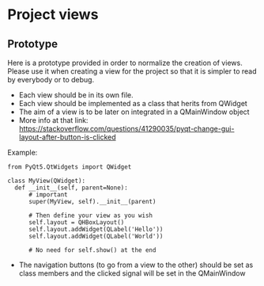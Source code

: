 # Project views
## Prototype
Here is a prototype provided in order to normalize the creation of views.
Please use it when creating a view for the project so that it is simpler to
read by everybody or to debug.

* Each view should be in its own file.
* Each view should be implemented as a class that herits from QWidget
* The aim of a view is to be later on integrated in a QMainWindow object
* More info at that link: https://stackoverflow.com/questions/41290035/pyqt-change-gui-layout-after-button-is-clicked

Example:
```
from PyQt5.QtWidgets import QWidget

class MyView(QWidget):
  def __init__(self, parent=None):
      # important
      super(MyView, self).__init__(parent)

      # Then define your view as you wish
      self.layout = QHBoxLayout()
      self.layout.addWidget(QLabel('Hello'))
      self.layout.addWidget(QLabel('World'))

      # No need for self.show() at the end
```

* The navigation buttons (to go from a view to the other) should be set as class members and the clicked signal will be set in the QMainWindow  
